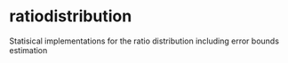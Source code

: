 # ratiodistribution
Statisical implementations for the ratio distribution including error bounds estimation
